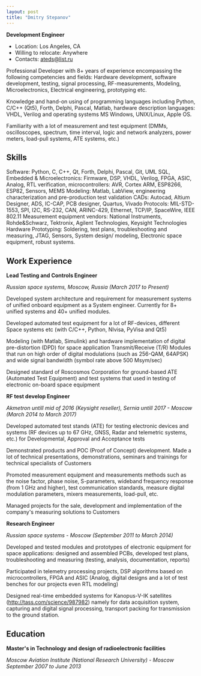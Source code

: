 ```yaml
---
layout: post
title: "Dmitry Stepanov"
---
```

**Development Engineer**

*   Location: Los Angeles, CA
*   Willing to relocate: Anywhere
*   Contacts: ateds@list.ru

Professional Developer with 8+ years of experience encompassing the following competencies and fields: Hardware development, software development, testing, signal processing, RF-measurements, Modeling, Microelectronics, Electrical engineering, prototyping etc.

Knowledge and hand-on using of programming languages including Python, C/C++ (Qt5), Forth, Delphi, Pascal, Matlab, hardware description languages: VHDL, Verilog and operating systems MS Windows, UNIX/Linux, Apple OS.

Familiarity with a lot of measurement and test equipment (DMMs, oscilloscopes, spectrum, time interval, logic and network analyzers, power meters, load-pull systems, ATE systems, etc.)

## Skills

Software: Python, C, C++, Qt, Forth, Delphi, Pascal, Git, UML SQL,
Embedded & Microelectronics: Firmware, DSP, VHDL, Verilog, FPGA, ASIC, Analog, RTL verification, microcontrollers: AVR, Cortex ARM, ESP8266, ESP82, Sensors, MEMS
Modeling: Matlab, LabView, engineering characterization and pre-production test validation
CADs: Autocad, Altium Designer, ADS, IC-CAP, PCB designer, Quartus, Vivado
Protocols: MIL-STD-1553, SPI, I2C, RS-232, CAN, ARINC-429, Ethernet, TCP/IP, SpaceWire, IEEE 802.11
Measurement equipment vendors: National Instruments, Rohde&Schwarz, Tektronix, Agilent Technologies, Keysight Technologies
Hardware Prototyping: Soldering, test plans, troubleshooting and measuring, JTAG, Sensors, System design/ modeling, Electronic space equipment, robust systems.

## Work Experience

**Lead Testing and Controls Engineer**

_Russian space systems, Moscow, Russia (March 2017 to Present)_

Developed system architecture and requirement for measurement systems of unified onboard equipment as a System engineer. Currently for 8+ unified systems and 40+ unified modules. 

Developed automated test equipment for a lot of RF-devices, different Space systems etc (with C/C++, Python, NIvisa, PyVisa and Qt5)

Modeling (with Matlab, Simulink) and hardware implementation of digital pre-distortion (DPD) for space application Transmit/Receive (T/R) Modules that run on high order of digital modulations (such as 256-QAM, 64APSK) and wide signal bandwidth (symbol rate above 500 Msym/sec)

Designed standard of Roscosmos Corporation for ground-based ATE (Automated Test Equipment) and test systems that used in testing of electronic on-board space equipment

**RF test develop Engineer**

_Akmetron untill mid of 2016 (Keysight reseller), Sernia untill 2017 - Moscow (March 2014 to March 2017)_

Developed automated test stands (ATE) for testing electronic devices and systems (RF devices up to 67 GHz, GNSS, Radar and telemetric systems, etc.) for Developmental, Approval and Acceptance tests

Demonstrated products and POC (Proof of Concept) development. Made a lot of technical presentations, demonstrations, seminars and trainings for technical specialists of Customers

Promoted measurement equipment and measurements methods such as the noise factor, phase noise, S-parameters, wideband frequency response (from 1 GHz and higher), test communication standards, measure digital modulation parameters, mixers measurements, load-pull, etc.

Managed projects for the sale, development and implementation of the company's measuring solutions to Customers

**Research Engineer**

_Russian space systems - Moscow (September 2011 to March 2014)_

Developed and tested modules and prototypes of electronic equipment for space applications: designed and assembled PCBs, developed test plans, troubleshooting and measuring (testing, analysis, documentation, reports)

Participated in telemetry processing projects, DSP algorithms based on microcontrollers, FPGA and ASIC (Analog, digital designs and a lot of test benches for our projects even RTL modeling)

Designed real-time embedded systems for Kanopus-V-IK satellites (http://tass.com/science/987982) namely for data acquisition system, capturing and digital signal processing, transport packing for transmission to the ground station.

## Education

**Master's in Technology and design of radioelectronic facilities**

_Moscow Aviation Institute (National Research University) - Moscow September 2007 to June 2013_